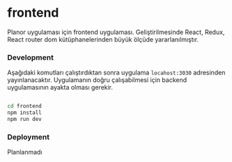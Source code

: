 # frontend

Planor uygulaması için frontend uygulaması. Geliştirilmesinde React, Redux, React router dom kütüphanelerinden büyük ölçüde yararlanılmıştır.

### Development

Aşağıdaki komutları çalıştırdıktan sonra uygulama `locahost:3030` adresinden yayınlanacaktır. Uygulamanın doğru çalışabilmesi için backend uygulamasının ayakta olması gerekir.

```bash

cd frontend
npm install
npm run dev

```

### Deployment

Planlanmadı 